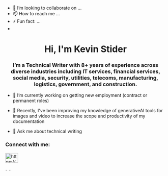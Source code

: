 - 💞️ I’m looking to collaborate on ...
- 📫 How to reach me ...
- ⚡ Fun fact: ...
- 
<h1 align="center">Hi, I'm Kevin Stider</h1>
<h3 align="center">I’m a Technical Writer with 8+ years of experience across diverse industries including IT services, financial services, social media, security, utilities, telecoms, manufacturing, logistics, government, and construction.</h3>

- 🔭 I’m currently working on getting new employment (contract or permanent roles)
  
- 🌱 Recently, I've been improving my knowledge of generativeAI tools for images and video to increase the scope and productivity of my documentation
  
- 💬 Ask me about technical writing

<h3 align="left">Connect with me:</h3>
<p align="left">
<a href="https://linkedin.com/in/https://www.linkedin.com/in/kevin-strider/" target="blank"><img align="center" src="https://raw.githubusercontent.com/rahuldkjain/github-profile-readme-generator/master/src/images/icons/Social/linked-in-alt.svg" alt="https://www.linkedin.com/in/damilola-ezekiel/" height="30" width="40" /></a>
</p>
- 
- 
<!---
kevin-strider-writes/kevin-strider-writes is a ✨ special ✨ repository because its `README.md` (this file) appears on your GitHub profile.
You can click the Preview link to take a look at your changes.
--->
